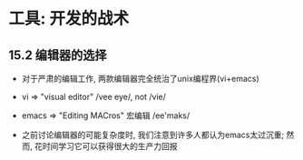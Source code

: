 工具: 开发的战术
======================

## 15.2 编辑器的选择

+ 对于严肃的编辑工作, 两款编辑器完全统治了unix编程界(vi+emacs)

+ vi => "visual editor" /vee eye/, not /vie/

+ emacs => "Editing MACros" 宏编辑 /ee'maks/

+ 之前讨论编辑器的可能复杂度时, 我们注意到许多人都认为emacs太过沉重; 然而, 花时间学习它可以获得很大的生产力回报

